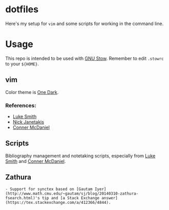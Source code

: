 # dotfiles
Here's my setup for `vim` and some scripts for working in the command line.

# Usage
This repo is intended to be used with [GNU Stow](https://www.gnu.org/software/stow/). Remember to edit `.stowrc` to your `${HOME}`.

## vim
Color theme is [One Dark](https://github.com/joshdick/onedark.vim).

### References:
 - [Luke Smith](https://github.com/LukeSmithxyz/voidrice)
 - [Nick Janetakis](https://github.com/nickjj/dotfiles/)
 - [Conner McDaniel](https://github.com/connermcd/dotfiles)

 ## Scripts
 Bibliography management and notetaking scripts, especially from [Luke
 Smith](lukesmoth.xyz) and [Conner McDaniel](https://github.com/connermcd/bin).

 ## Zathura
	- Support for synctex based on [Gautam Iyer](http://www.math.cmu.edu/~gautam/sj/blog/20140310-zathura-fsearch.html)'s tip and [a Stack Exchange answer](https://tex.stackexchange.com/a/412366/4844).
